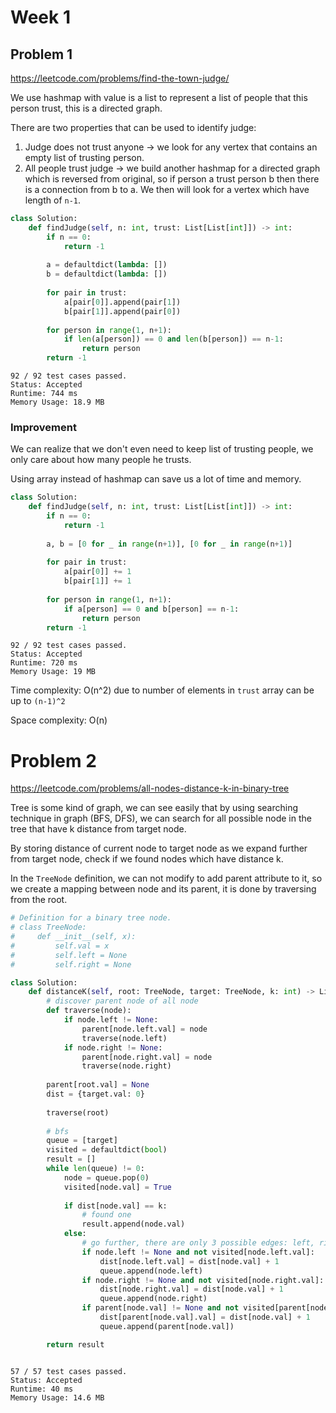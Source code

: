 # Week 1

## Problem 1
https://leetcode.com/problems/find-the-town-judge/

We use hashmap with value is a list to represent a list of people that this person trust, this is a directed graph.

There are two properties that can be used to identify judge:

1. Judge does not trust anyone -> we look for any vertex that contains an empty list of trusting person.
2. All people trust judge -> we build another hashmap for a directed graph which is reversed from original, so if person a trust person b then there is a connection from b to a. We then will look for a vertex which have length of `n-1`.

```python
class Solution:
    def findJudge(self, n: int, trust: List[List[int]]) -> int:
        if n == 0:
            return -1
        
        a = defaultdict(lambda: [])
        b = defaultdict(lambda: [])
        
        for pair in trust:
            a[pair[0]].append(pair[1])
            b[pair[1]].append(pair[0])
        
        for person in range(1, n+1):
            if len(a[person]) == 0 and len(b[person]) == n-1:
                return person
        return -1
```
```
92 / 92 test cases passed.
Status: Accepted
Runtime: 744 ms
Memory Usage: 18.9 MB
```

### Improvement

We can realize that we don't even need to keep list of trusting people, we only care about how many people he trusts.

Using array instead of hashmap can save us a lot of time and memory.

```python
class Solution:
    def findJudge(self, n: int, trust: List[List[int]]) -> int:
        if n == 0:
            return -1
        
        a, b = [0 for _ in range(n+1)], [0 for _ in range(n+1)]
        
        for pair in trust:
            a[pair[0]] += 1
            b[pair[1]] += 1
        
        for person in range(1, n+1):
            if a[person] == 0 and b[person] == n-1:
                return person
        return -1
```
```
92 / 92 test cases passed.
Status: Accepted
Runtime: 720 ms
Memory Usage: 19 MB
```

Time complexity: O(n^2) due to number of elements in `trust` array can be up to `(n-1)^2`

Space complexity: O(n)

# Problem 2
https://leetcode.com/problems/all-nodes-distance-k-in-binary-tree

Tree is some kind of graph, we can see easily that by using searching technique in graph (BFS, DFS), we can search for all possible node in the tree that have k distance from target node.

By storing distance of current node to target node as we expand further from target node, check if we found nodes which have distance k.

In the `TreeNode` definition, we can not modify to add parent attribute to it, so we create a mapping between node and its parent, it is done by traversing from the root.

```python
# Definition for a binary tree node.
# class TreeNode:
#     def __init__(self, x):
#         self.val = x
#         self.left = None
#         self.right = None

class Solution:
    def distanceK(self, root: TreeNode, target: TreeNode, k: int) -> List[int]:
        # discover parent node of all node
        def traverse(node):
            if node.left != None:
                parent[node.left.val] = node
                traverse(node.left)
            if node.right != None:
                parent[node.right.val] = node
                traverse(node.right)
        
        parent[root.val] = None
        dist = {target.val: 0}
        
        traverse(root)
        
        # bfs
        queue = [target]
        visited = defaultdict(bool)
        result = []
        while len(queue) != 0:
            node = queue.pop(0)
            visited[node.val] = True
            
            if dist[node.val] == k:
                # found one
                result.append(node.val)
            else:
                # go further, there are only 3 possible edges: left, right, parent
                if node.left != None and not visited[node.left.val]:
                    dist[node.left.val] = dist[node.val] + 1
                    queue.append(node.left)
                if node.right != None and not visited[node.right.val]:
                    dist[node.right.val] = dist[node.val] + 1
                    queue.append(node.right)
                if parent[node.val] != None and not visited[parent[node.val].val]:
                    dist[parent[node.val].val] = dist[node.val] + 1
                    queue.append(parent[node.val])

        return result
```
```

57 / 57 test cases passed.
Status: Accepted
Runtime: 40 ms
Memory Usage: 14.6 MB
```
